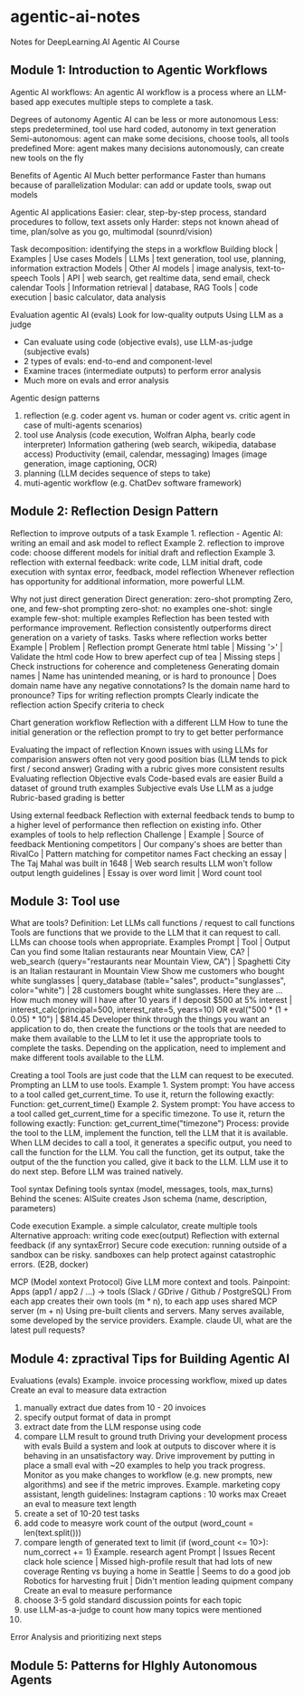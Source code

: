 # agentic-ai-notes
Notes for DeepLearning.AI Agentic AI Course

## Module 1: Introduction to Agentic Workflows

Agentic AI workflows: An agentic AI workflow is a process where an LLM-based app executes multiple steps to complete a task.

Degrees of autonomy
Agentic AI can be less or more autonomous
Less: steps predetermined, tool use hard coded, autonomy in text generation
Semi-autonomous: agent can make some decisions, choose tools, all tools predefined
More: agent makes many decisions autonomously, can create new tools on the fly

Benefits of Agentic AI
Much better performance
Faster than humans because of parallelization
Modular: can add or update tools, swap out models

Agentic AI applications
Easier: clear, step-by-step process, standard procedures to follow, text assets only
Harder: steps not known ahead of time, plan/solve as you go, multimodal (sounrd/vision)

Task decomposition: identifying the steps in a workflow
Building block | Examples | Use cases
Models | LLMs | text generation, tool use, planning, information extraction
Models | Other AI models | image analysis, text-to-speech
Tools | API | web search, get realtime data, send email, check calendar
Tools | Information retrieval | database, RAG
Tools | code execution | basic calculator, data analysis

Evaluation agentic AI (evals)
Look for low-quality outputs
Using LLM as a judge
- Can evaluate using code (objective evals), use LLM-as-judge (subjective evals)
- 2 types of evals: end-to-end and component-level
- Examine traces (intermediate outputs) to perform error analysis
- Much more on evals and error analysis

Agentic design patterns
1. reflection (e.g. coder agent vs. human or coder agent vs. critic agent in case of multi-agents scenarios)
2. tool use
    Analysis (code execution, Wolfran Alpha, bearly code interpreter)
    Information gathering (web search, wikipedia, database access)
    Productivity (email, calendar, messaging)
    Images (image generation, image captioning, OCR)
3. planning (LLM decides sequence of steps to take)
4. muti-agentic workflow (e.g. ChatDev software framework)


## Module 2: Reflection Design Pattern

Reflection to improve outputs of a task
Example 1. reflection - Agentic AI: writing an email and ask model to reflect
Example 2. reflection to improve code: choose different models for initial draft and reflection
Example 3. reflection with external feedback: write code, LLM initial draft, code execution with syntax error, feedback, model reflection
Whenever reflection has opportunity for additional information, more powerful LLM.

Why not just direct generation
Direct generation: zero-shot prompting
Zero, one, and few-shot prompting
    zero-shot: no examples
    one-shot: single example
    few-shot: multiple examples
Reflection has been tested with performance improvement. Reflection consistently outperforms direct generation on a variety of tasks.
Tasks where reflection works better
    Example | Problem | Reflection prompt
    Generate html table | Missing '>' | Validate the html code
    How to brew aperfect cup of tea | Missing steps | Check instructions for coherence and completeness
    Generating domain names | Name has unintended meaning, or is hard to pronounce | Does domain name have any negative connotations? Is the domain name hard to pronounce?
Tips for writing reflection prompts
    Clearly indicate the reflection action
    Specify criteria to check

Chart generation workflow
Reflection with a different LLM
How to tune the initial generation or the reflection prompt to try to get better performance

Evaluating the impact of reflection
Known issues with using LLMs for comparision
    answers often not very good
    position bias (LLM tends to pick first / second answer)
Grading with a rubric gives more consistent results
Evaluating reflection
    Objective evals
        Code-based evals are easier
        Build a dataset of ground truth examples
    Subjective evals
        Use LLM as a judge
        Rubric-based grading is better

Using external feedback
Reflection with external feedback tends to bump to a higher level of performance then reflection on existing info.
Other examples of tools to help reflection
    Challenge | Example | Source of feedback
    Mentioning competitors | Our company's shoes are better than RivalCo | Pattern matching for competitor names
    Fact checking an essay | The Taj Mahal was built in 1648 | Web search results
    LLM won't follow output length guidelines | Essay is over word limit | Word count tool


## Module 3: Tool use

What are tools?
Definition: Let LLMs call functions / request to call functions
Tools are functions that we provide to the LLM that it can request to call.
LLMs can choose tools when appropriate.
Examples
Prompt | Tool | Output
Can you find some Italian restaurants near Mountain View, CA? | web_search (query="restaurants near Mountain View, CA") | Spaghetti City is an Italian restaurant in Mountain View
Show me customers who bought white sunglasses | query_database (table="sales", product="sunglasses", color="white") | 28 customers bought white sunglasses. Here they are ...
How much money will I have after 10 years if I deposit $500 at 5% interest | interest_calc(principal=500, interest_rate=5, years=10) OR eval("500 * (1 + 0.05) * 10") | $814.45
Developer think through the things you want an application to do, then create the functions or the tools that are needed to make them available to the LLM to let it use the appropriate tools to complete the tasks.
Depending on the application, need to implement and make different tools available to the LLM.

Creating a tool
Tools are just code that the LLM can request to be executed.
Prompting an LLM to use tools.
Example 1. System prompt: You have access to a tool called get_current_time. To use it, return the following exactly: Function: get_current_time()
Example 2. System prompt: You have access to a tool called get_current_time for a specific timezone. To use it, return the following exactly: Function: get_current_time("timezone")
Process: provide the tool to the LLM, implement the function, tell the LLM that it is available. When LLM decides to call a tool, it generates a specific output, you need to call the function for the LLM. You call the function, get its output, take the output of the the function you called, give it back to the LLM. LLM use it to do next step.
Before LLM was trained natively.

Tool syntax
Defining tools syntax (model, messages, tools, max_turns)
Behind the scenes: AISuite creates Json schema (name, description, parameters)

Code execution
Example. a simple calculator, create multiple tools
Alternative approach: writing code
exec(output)
Reflection with external feedback (if any syntaxError)
Secure code execution: running outside of a sandbox can be risky. sandboxes can help protect against catastrophic errors. (E2B, docker)

MCP (Model xontext Protocol)
Give LLM more context and tools.
Painpoint: Apps (app1 / app2 / ...) -> tools (Slack / GDrive / Github / PostgreSQL)
From each app creates their own tools (m * n), to each app uses shared MCP server (m + n)
Using pre-built clients and servers.
Many serves available, some developed by the service providers.
Example. claude UI, what are the latest pull requests?


## Module 4: zpractival Tips for Building Agentic AI

Evaluations (evals)
Example. invoice processing workflow, mixed up dates
Create an eval to measure data extraction
1. manually extract due dates from 10 - 20 invoices
2. specify output format of data in prompt
3. extract date from the LLM response using code
4. compare LLM result to ground truth
Driving your development process with evals
    Build a system and look at outputs to discover where it is behaving in an unsatisfactory way.
    Drive improvement by putting in place a small eval with ~20 examples to help you track progress.
    Monitor as you make changes to workflow (e.g. new prompts, new algorithms) and see if the metric improves.
Example. marketing copy assistant, length guidelines: Instagram captions : 10 works max
Creaet an eval to measure text length
1. create a set of 10-20 test tasks
2. add code to measyre work count of the output (word_count = len(text.split()))
3. compare length of generated text to limit (if (word_count <= 10>): num_correct += 1)
Example. research agent
Prompt | Issues
Recent clack hole science | Missed high-profile result that had lots of new coverage
Renting vs buying a home in Seattle | Seems to do a good job
Robotics for harvesting fruit | Didn't mention leading quipment company
Create an eval to measure performance
1. choose 3-5 gold standard discussion points for each topic
2. use LLM-as-a-judge to count how many topics were mentioned
3. 


Error Analysis and prioritizing next steps


## Module 5: Patterns for HIghly Autonomous Agents
